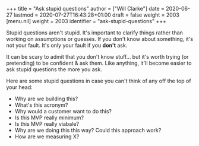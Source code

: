 +++
title = "Ask stupid questions"
author = ["Will Clarke"]
date = 2020-06-27
lastmod = 2020-07-27T16:43:28+01:00
draft = false
weight = 2003
[menu.nil]
  weight = 2003
  identifier = "ask-stupid-questions"
+++

Stupid questions aren't stupid.
It's important to clarify things rather than working on assumptions or guesses.
If you don't know about something, it's not your fault. It's only your fault if you **don't** ask.

It can be scary to admit that you don't know stuff... but it's worth trying (or pretending) to be confident & ask them. Like anything, it'll become easier to ask stupid questions the more you ask.

Here are some stupid questions in case you can't think of any off the top of your head:

- Why are we building this?
- What's this acronym?
- Why would a customer want to do this?
- Is this MVP really minimum?
- Is this MVP really viabale?
- Why are we doing this this way? Could this approach work?
- How are we measuring X?
